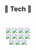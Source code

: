 <!-- ![header](https://capsule-render.vercel.app/api?type=soft&color=auto&height=140&section=header&text=SiminKim&fontSize=65&animation=twinkling) -->
<!-- ![header](https://capsule-render.vercel.app/api?type=Egg&color=00c9ff&height=150&section=header&text=Simin%20Kim&fontSize=70) -->

<div align="center">

## 🚀 Tech 🚀
<br>

<a href=""><img src="https://img.shields.io/badge/-HTML5-E34F26?style=flat-square&logo=HTML5&logoColor=white"/></a>
<a href=""><img src="https://img.shields.io/badge/-CSS3-1572B6?style=flat-square&logo=CSS3&logoColor=white"/></a>
<a href=""><img src="https://img.shields.io/badge/-JavaScript-F7DF1E?style=flat-square&logo=JavaScript&logoColor=white"/></a>
<a href=""><img src="https://img.shields.io/badge/-TypeScript-3178C6?style=flat-square&logo=TypeScript&logoColor=white"/></a>
<br>
<a href=""><img src="https://img.shields.io/badge/-React-61DAFB?style=flat-square&logo=React&logoColor=white"/></a>
<a href=""><img src="https://img.shields.io/badge/-Redux-764ABC?style=flat-square&logo=Redux&logoColor=white"/></a>
<a href=""><img src="https://img.shields.io/badge/Styled Components-DB7093?style=flat-square&logo=styled-components&logoColor=white"/></a>
<a href=""><img src="https://img.shields.io/badge/Emotion-000?style=flat-square&logo=motion&logoColor=white"/></a>
<br>
<a href=""><img src="https://img.shields.io/badge/-Visual Studio Code-007ACC?style=flat-square&logo=Visual Studio Code&logoColor=white"/></a>
<a href=""><img src="https://img.shields.io/badge/-Figma-F24E1E?style=flat-square&logo=Figma&logoColor=white"/></a>
<a href=""><img src="https://img.shields.io/badge/-GitKraken-179287?style=flat-square&logo=GitKraken&logoColor=white"/></a>
<br>
<br>


<!--
![Simin-Kim's GitHub stats](https://github-readme-stats.vercel.app/api?username=Simin-Kim&show_icons=true&theme=react)
-->

<!--
**Simin-Kim/Simin-Kim** is a ✨ _special_ ✨ repository because its `README.md` (this file) appears on your GitHub profile.

Here are some ideas to get you started:

- 🔭 I’m currently working on ...
- 🌱 I’m currently learning ...
- 👯 I’m looking to collaborate on ...
- 🤔 I’m looking for help with ...
- 💬 Ask me about ...
- 📫 How to reach me: ...
- 😄 Pronouns: ...
- ⚡ Fun fact: ...
-->
